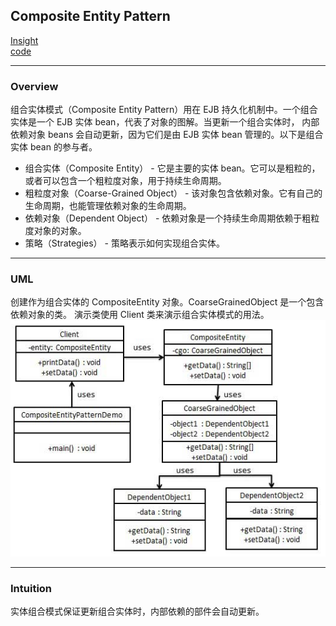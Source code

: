 ## Composite Entity Pattern
[Insight](https://www.runoob.com/design-pattern/composite-entity-pattern.html)  
[code](https://github.com/wan-h/Brainpower/blob/master/Code/CS/DesignPatterns/CompositeEntityPattern.py)

---
### Overview  
组合实体模式（Composite Entity Pattern）用在 EJB 持久化机制中。一个组合实体是一个 EJB 实体 bean，代表了对象的图解。当更新一个组合实体时，
内部依赖对象 beans 会自动更新，因为它们是由 EJB 实体 bean 管理的。以下是组合实体 bean 的参与者。  

* 组合实体（Composite Entity） - 它是主要的实体 bean。它可以是粗粒的，或者可以包含一个粗粒度对象，用于持续生命周期。  
* 粗粒度对象（Coarse-Grained Object） - 该对象包含依赖对象。它有自己的生命周期，也能管理依赖对象的生命周期。  
* 依赖对象（Dependent Object） - 依赖对象是一个持续生命周期依赖于粗粒度对象的对象。  
* 策略（Strategies） - 策略表示如何实现组合实体。

---
### UML  
创建作为组合实体的 CompositeEntity 对象。CoarseGrainedObject 是一个包含依赖对象的类。
演示类使用 Client 类来演示组合实体模式的用法。  
![](src/UML_0.png)  

---
### Intuition  
实体组合模式保证更新组合实体时，内部依赖的部件会自动更新。